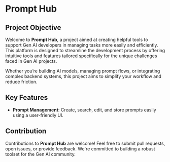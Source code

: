 # Prompt Hub

## Project Objective

Welcome to **Prompt Hub**, a project aimed at creating helpful tools to support Gen AI developers in managing tasks more easily and efficiently. This platform is designed to streamline the development process by offering intuitive tools and features tailored specifically for the unique challenges faced in Gen AI projects.

Whether you’re building AI models, managing prompt flows, or integrating complex backend systems, this project aims to simplify your workflow and reduce friction.

## Key Features
- **Prompt Management**: Create, search, edit, and store prompts easily using a user-friendly UI.

## Contribution

Contributions to **Prompt Hub** are welcome! Feel free to submit pull requests, open issues, or provide feedback. We're committed to building a robust toolset for the Gen AI community.
